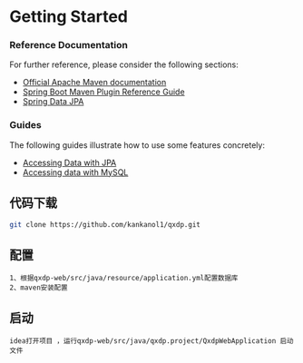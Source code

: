 # Getting Started

### Reference Documentation
For further reference, please consider the following sections:

* [Official Apache Maven documentation](https://maven.apache.org/guides/index.html)
* [Spring Boot Maven Plugin Reference Guide](https://docs.spring.io/spring-boot/docs/2.2.7.RELEASE/maven-plugin/)
* [Spring Data JPA](https://docs.spring.io/spring-boot/docs/2.2.7.RELEASE/reference/htmlsingle/#boot-features-jpa-and-spring-data)

### Guides
The following guides illustrate how to use some features concretely:

* [Accessing Data with JPA](https://spring.io/guides/gs/accessing-data-jpa/)
* [Accessing data with MySQL](https://spring.io/guides/gs/accessing-data-mysql/)

## 代码下载
```bash
git clone https://github.com/kankanol1/qxdp.git
```

## 配置
```$xslt
1、根据qxdp-web/src/java/resource/application.yml配置数据库
2、maven安装配置
```

## 启动
```$xslt
idea打开项目 ，运行qxdp-web/src/java/qxdp.project/QxdpWebApplication 启动文件

```